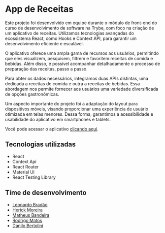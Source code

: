 # App de Receitas

Este projeto foi desenvolvido em equipe durante o módulo de front-end do curso de desenvolvimento de software na Trybe, com foco na criação de um aplicativo de receitas. Utilizamos tecnologias avançadas do ecossistema React, como Hooks e Context API, para garantir um desenvolvimento eficiente e escalável.

O aplicativo oferece uma ampla gama de recursos aos usuários, permitindo que eles visualizem, pesquisem, filtrem e favoritem receitas de comida e bebidas. Além disso, é possível acompanhar detalhadamente o processo de preparação das receitas, passo a passo.

Para obter os dados necessários, integramos duas APIs distintas, uma dedicada a receitas de comida e outra a receitas de bebidas. Essa abordagem nos permite fornecer aos usuários uma variedade diversificada de opções gastronômicas.

Um aspecto importante do projeto foi a adaptação do layout para dispositivos móveis, visando proporcionar uma experiência de usuário otimizada em telas menores. Dessa forma, garantimos a acessibilidade e usabilidade do aplicativo em smartphones e tablets.

Você pode acessar o aplicativo <a href="https://recipes-app-weld.vercel.app/" target="_blank">clicando aqui</a>.


## Tecnologias utilizadas

- React
- Context Api
- React Router
- Material UI
- React Testing Library

## Time de desenvolvimento

- [Leonardo Bradão](https://github.com/leonardocbrand)
- [Herick Moreira](https://github.com/Herick2D)
- [Matheus Bandeira](https://github.com/mathban)
- [Rodrigo Matos](https://github.com/VitorBarrioni)
- [Danilo Bertolini](https://github.com/danilobertolini)

